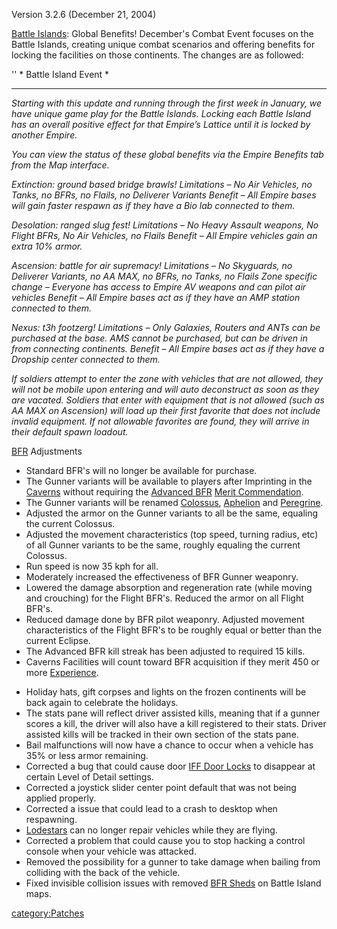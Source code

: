 Version 3.2.6 (December 21, 2004)

[Battle Islands](Battle_Islands.md): Global Benefits! December's
Combat Event focuses on the Battle Islands, creating unique combat
scenarios and offering benefits for locking the facilities on those
continents. The changes are as followed:

'' \* Battle Island Event \*

---

_Starting with this update and running through the first week in
January, we have unique game play for the Battle Islands. Locking each
Battle Island has an overall positive effect for that Empire’s Lattice
until it is locked by another Empire._

_You can view the status of these global benefits via the Empire
Benefits tab from the Map interface._

_Extinction: ground based bridge brawls! Limitations – No Air Vehicles,
no Tanks, no BFRs, no Flails, no Deliverer Variants Benefit – All Empire
bases will gain faster respawn as if they have a Bio lab connected to
them._

_Desolation: ranged slug fest! Limitations – No Heavy Assault weapons,
No Flight BFRs, No Air Vehicles, no Flails Benefit – All Empire vehicles
gain an extra 10% armor._

_Ascension: battle for air supremacy! Limitations – No Skyguards, no
Deliverer Variants, no AA MAX, no BFRs, no Tanks, no Flails Zone
specific change – Everyone has access to Empire AV weapons and can pilot
air vehicles Benefit – All Empire bases act as if they have an AMP
station connected to them._

_Nexus: t3h footzerg! Limitations – Only Galaxies, Routers and ANTs can
be purchased at the base. AMS cannot be purchased, but can be driven in
from connecting continents. Benefit – All Empire bases act as if they
have a Dropship center connected to them._

_If soldiers attempt to enter the zone with vehicles that are not
allowed, they will not be mobile upon entering and will auto deconstruct
as soon as they are vacated. Soldiers that enter with equipment that is
not allowed (such as AA MAX on Ascension) will load up their first
favorite that does not include invalid equipment. If not allowable
favorites are found, they will arrive in their default spawn loadout._

[BFR](BFR.md) Adjustments

- Standard BFR's will no longer be available for purchase.
- The Gunner variants will be available to players after Imprinting in
  the [Caverns](Cavern.md) without requiring the [Advanced
  BFR](</Advanced_BFR_(Merit)>) [Merit
  Commendation](Merit_Commendation.md).
- The Gunner variants will be renamed [Colossus](Colossus.md),
  [Aphelion](Aphelion.md) and
  [Peregrine](Peregrine.md).
- Adjusted the armor on the Gunner variants to all be the same,
  equaling the current Colossus.
- Adjusted the movement characteristics (top speed, turning radius,
  etc) of all Gunner variants to be the same, roughly equaling the
  current Colossus.
- Run speed is now 35 kph for all.
- Moderately increased the effectiveness of BFR Gunner weaponry.
- Lowered the damage absorption and regeneration rate (while moving
  and crouching) for the Flight BFR's. Reduced the armor on all Flight
  BFR's.
- Reduced damage done by BFR pilot weaponry. Adjusted movement
  characteristics of the Flight BFR's to be roughly equal or better
  than the current Eclipse.
- The Advanced BFR kill streak has been adjusted to required 15 kills.
- Caverns Facilities will count toward BFR acquisition if they merit
  450 or more [Experience](Experience.md).

<!-- -->

- Holiday hats, gift corpses and lights on the frozen continents will
  be back again to celebrate the holidays.
- The stats pane will reflect driver assisted kills, meaning that if a
  gunner scores a kill, the driver will also have a kill registered to
  their stats. Driver assisted kills will be tracked in their own
  section of the stats pane.
- Bail malfunctions will now have a chance to occur when a vehicle has
  35% or less armor remaining.
- Corrected a bug that could cause door [IFF Door
  Locks](IFF.md) to disappear at certain Level of Detail
  settings.
- Corrected a joystick slider center point default that was not being
  applied properly.
- Corrected a issue that could lead to a crash to desktop when
  respawning.
- [Lodestars](Lodestar.md) can no longer repair vehicles while
  they are flying.
- Corrected a problem that could cause you to stop hacking a control
  console when your vehicle was attacked.
- Removed the possibility for a gunner to take damage when bailing
  from colliding with the back of the vehicle.
- Fixed invisible collision issues with removed [BFR
  Sheds](BFR_Shed.md) on Battle Island maps.

[category:Patches](category:Patches.md)
